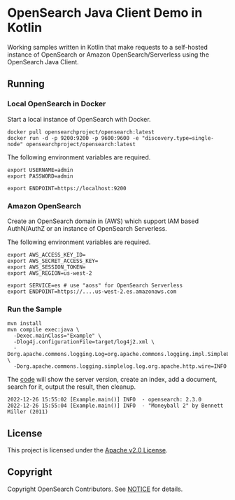 # OpenSearch Java Client Demo in Kotlin

Working samples written in Kotlin that make requests to a self-hosted instance of OpenSearch or Amazon OpenSearch/Serverless using the OpenSearch Java Client.

## Running

### Local OpenSearch in Docker

Start a local instance of OpenSearch with Docker.

```
docker pull opensearchproject/opensearch:latest
docker run -d -p 9200:9200 -p 9600:9600 -e "discovery.type=single-node" opensearchproject/opensearch:latest
```

The following environment variables are required.

```
export USERNAME=admin
export PASSWORD=admin

export ENDPOINT=https://localhost:9200
```

### Amazon OpenSearch 

Create an OpenSearch domain in (AWS) which support IAM based AuthN/AuthZ or an instance of OpenSearch Serverless.

The following environment variables are required.

```
export AWS_ACCESS_KEY_ID=
export AWS_SECRET_ACCESS_KEY=
export AWS_SESSION_TOKEN=
export AWS_REGION=us-west-2

export SERVICE=es # use "aoss" for OpenSearch Serverless
export ENDPOINT=https://....us-west-2.es.amazonaws.com
```

### Run the Sample

```
mvn install
mvn compile exec:java \
  -Dexec.mainClass="Example" \
  -Dlog4j.configurationFile=target/log4j2.xml \
  -Dorg.apache.commons.logging.Log=org.apache.commons.logging.impl.SimpleLog \
  -Dorg.apache.commons.logging.simplelog.log.org.apache.http.wire=INFO
```

The [code](src/main/kotlin/Example.kt) will show the server version, create an index, add a document, search for it, output the result, then cleanup.

```
2022-12-26 15:55:02 [Example.main()] INFO  - opensearch: 2.3.0
2022-12-26 15:55:04 [Example.main()] INFO  - "Moneyball 2" by Bennett Miller (2011)
```

## License 

This project is licensed under the [Apache v2.0 License](LICENSE.txt).

## Copyright

Copyright OpenSearch Contributors. See [NOTICE](NOTICE.txt) for details.
